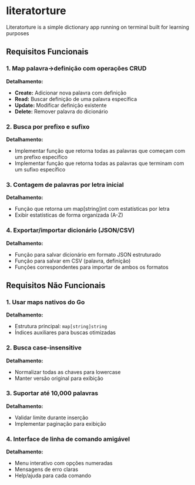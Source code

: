 # literatorture
Literatorture is a simple dictionary app running on terminal built for learning purposes

## Requisitos Funcionais

### 1. Map palavra->definição com operações CRUD

**Detalhamento:**

- **Create:** Adicionar nova palavra com definição
- **Read:** Buscar definição de uma palavra específica
- **Update:** Modificar definição existente
- **Delete:** Remover palavra do dicionário

### 2. Busca por prefixo e sufixo

**Detalhamento:**

- Implementar função que retorna todas as palavras que começam com um prefixo específico
- Implementar função que retorna todas as palavras que terminam com um sufixo específico

### 3. Contagem de palavras por letra inicial

**Detalhamento:**

- Função que retorna um map[string]int com estatísticas por letra
- Exibir estatísticas de forma organizada (A-Z)

### 4. Exportar/importar dicionário (JSON/CSV)

**Detalhamento:**

- Função para salvar dicionário em formato JSON estruturado
- Função para salvar em CSV (palavra, definição)
- Funções correspondentes para importar de ambos os formatos

## Requisitos Não Funcionais

### 1. Usar maps nativos do Go

**Detalhamento:**

- Estrutura principal: `map[string]string`
- Índices auxiliares para buscas otimizadas

### 2. Busca case-insensitive

**Detalhamento:**

- Normalizar todas as chaves para lowercase
- Manter versão original para exibição

### 3. Suportar até 10,000 palavras

**Detalhamento:**

- Validar limite durante inserção
- Implementar paginação para exibição

### 4. Interface de linha de comando amigável

**Detalhamento:**

- Menu interativo com opções numeradas
- Mensagens de erro claras
- Help/ajuda para cada comando